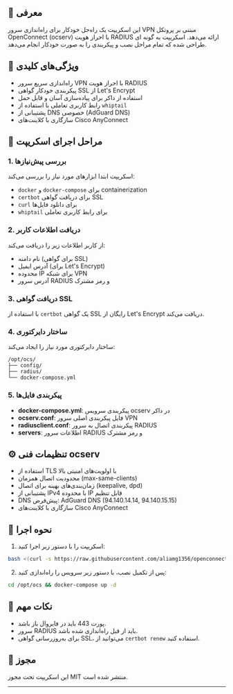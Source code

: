 

## 📌 معرفی
این اسکریپت یک راه‌حل خودکار برای راه‌اندازی سرور VPN مبتنی بر پروتکل OpenConnect (ocserv) با احراز هویت RADIUS ارائه می‌دهد. اسکریپت به گونه ای طراحی شده که تمام مراحل نصب و پیکربندی را به صورت خودکار انجام می‌دهد.

## 🎯 ویژگی‌های کلیدی
- راه‌اندازی سریع سرور VPN با احراز هویت RADIUS
- پیکربندی خودکار گواهی SSL از Let's Encrypt
- استفاده از داکر برای پیاده‌سازی آسان و قابل حمل
- رابط کاربری تعاملی با استفاده از `whiptail`
- پشتیبانی از DNS خصوصی (AdGuard DNS)
- سازگاری با کلاینت‌های Cisco AnyConnect

## 🔧 مراحل اجرای اسکریپت

### 1. بررسی پیش‌نیازها
اسکریپت ابتدا ابزارهای مورد نیاز را بررسی می‌کند:
- `docker` و `docker-compose` برای containerization
- `certbot` برای دریافت گواهی SSL
- `curl` برای دانلود فایل‌ها
- `whiptail` برای رابط کاربری تعاملی

### 2. دریافت اطلاعات کاربر
از کاربر اطلاعات زیر را دریافت می‌کند:
- نام دامنه (برای گواهی SSL)
- آدرس ایمیل (برای Let's Encrypt)
- محدوده IP برای شبکه VPN
- آدرس سرور RADIUS و رمز مشترک

### 3. دریافت گواهی SSL
با استفاده از `certbot` یک گواهی SSL رایگان از Let's Encrypt دریافت می‌کند.

### 4. ساختار دایرکتوری
ساختار دایرکتوری مورد نیاز را ایجاد می‌کند:
```
/opt/ocs/
├── config/
├── radius/
└── docker-compose.yml
```

### 5. پیکربندی فایل‌ها
- **docker-compose.yml**: پیکربندی سرویس ocserv در داکر
- **ocserv.conf**: فایل پیکربندی اصلی سرور VPN
- **radiusclient.conf**: پیکربندی اتصال به سرور RADIUS
- **servers**: اطلاعات سرور RADIUS و رمز مشترک

## ⚙️ تنظیمات فنی ocserv
- استفاده از TLS با اولویت‌های امنیتی بالا
- محدودیت اتصال همزمان (max-same-clients)
- زمان‌بندی‌های بهینه برای اتصال (keepalive, dpd)
- پشتیبانی از IPv4 با محدوده IP قابل تنظیم
- DNS پیش‌فرض: AdGuard DNS (94.140.14.14, 94.140.15.15)
- سازگاری با کلاینت‌های Cisco AnyConnect

## 🚀 نحوه اجرا
1. اسکریپت را با دستور زیر اجرا کنید:
```bash
bash <(curl -s https://raw.githubusercontent.com/aliamg1356/openconnect-installer/refs/heads/main/setup_ocserv.sh --ipv4)
```

2. پس از تکمیل نصب، با دستور زیر سرویس را راه‌اندازی کنید:
```bash
cd /opt/ocs && docker-compose up -d
```

## 📝 نکات مهم
- پورت 443 باید در فایروال باز باشد.
- سرور RADIUS باید از قبل راه‌اندازی شده باشد.
- برای به‌روزرسانی گواهی SSL، می‌توانید از `certbot renew` استفاده کنید.

## 📜 مجوز
این اسکریپت تحت مجوز MIT منتشر شده است.

---

